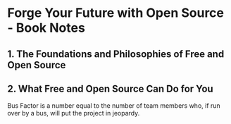 # Forge Your Future with Open Source - Book Notes

## 1. The Foundations and Philosophies of Free and Open Source

## 2. What Free and Open Source Can Do for You

Bus Factor is a number equal to the number of team members who, if run over by a bus, will put the project in jeopardy.

